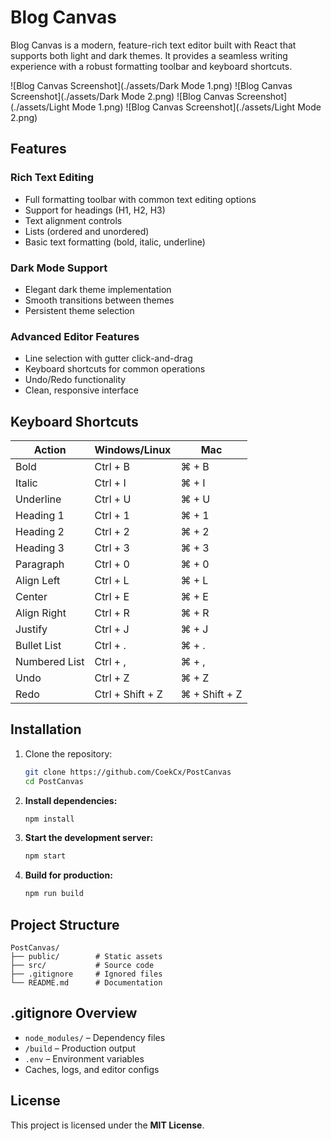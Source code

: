 # Blog Canvas

Blog Canvas is a modern, feature-rich text editor built with React that supports both light and dark themes. It provides a seamless writing experience with a robust formatting toolbar and keyboard shortcuts.

![Blog Canvas Screenshot](./assets/Dark Mode 1.png)
![Blog Canvas Screenshot](./assets/Dark Mode 2.png)
![Blog Canvas Screenshot](./assets/Light Mode 1.png)
![Blog Canvas Screenshot](./assets/Light Mode 2.png)

## Features

### Rich Text Editing
- Full formatting toolbar with common text editing options
- Support for headings (H1, H2, H3)
- Text alignment controls
- Lists (ordered and unordered)
- Basic text formatting (bold, italic, underline)

### Dark Mode Support
- Elegant dark theme implementation
- Smooth transitions between themes
- Persistent theme selection

### Advanced Editor Features
- Line selection with gutter click-and-drag
- Keyboard shortcuts for common operations
- Undo/Redo functionality
- Clean, responsive interface

## Keyboard Shortcuts

| Action | Windows/Linux | Mac |
|--------|--------------|-----|
| Bold | Ctrl + B | ⌘ + B |
| Italic | Ctrl + I | ⌘ + I |
| Underline | Ctrl + U | ⌘ + U |
| Heading 1 | Ctrl + 1 | ⌘ + 1 |
| Heading 2 | Ctrl + 2 | ⌘ + 2 |
| Heading 3 | Ctrl + 3 | ⌘ + 3 |
| Paragraph | Ctrl + 0 | ⌘ + 0 |
| Align Left | Ctrl + L | ⌘ + L |
| Center | Ctrl + E | ⌘ + E |
| Align Right | Ctrl + R | ⌘ + R |
| Justify | Ctrl + J | ⌘ + J |
| Bullet List | Ctrl + . | ⌘ + . |
| Numbered List | Ctrl + , | ⌘ + , |
| Undo | Ctrl + Z | ⌘ + Z |
| Redo | Ctrl + Shift + Z | ⌘ + Shift + Z |

## Installation

1. Clone the repository:
   ```bash
   git clone https://github.com/CoekCx/PostCanvas
   cd PostCanvas
   ```

2. **Install dependencies:**
   ```bash
   npm install
   ```

3. **Start the development server:**
   ```bash
   npm start
   ```

4. **Build for production:**
   ```bash
   npm run build
   ```

## **Project Structure**
```
PostCanvas/
├── public/        # Static assets
├── src/           # Source code
├── .gitignore     # Ignored files
└── README.md      # Documentation
```

## **.gitignore Overview**
- `node_modules/` – Dependency files  
- `/build` – Production output  
- `.env` – Environment variables  
- Caches, logs, and editor configs

## **License**  
This project is licensed under the **MIT License**.
